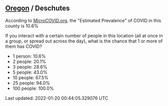 
## [Oregon](/united-states/oregon) / Deschutes

According to [MicroCOVID.org](http://microcovid.org),
the "Estimated Prevalence" of COVID in this county is 10.6%

If you interact with a certain number of people in this location
(all at once in a group, or spread out across the day), what is the chance that
1 or more of them has COVID?

- 1 person: 10.6%
- 2 people: 20.1%
- 3 people: 28.6%
- 5 people: 43.0%
- 10 people: 67.5%
- 25 people: 94.0%
- 100 people: 100.0%

Last updated: 2022-01-20 00:44:05.329076 UTC
